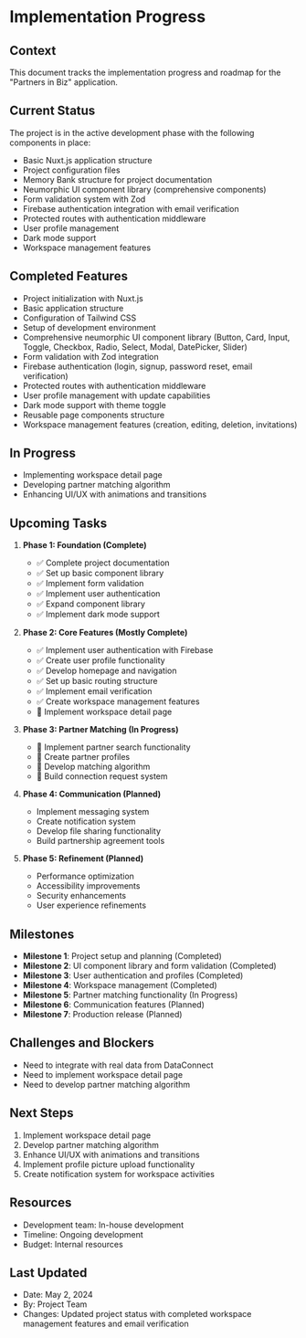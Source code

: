 # Implementation Progress

## Context
This document tracks the implementation progress and roadmap for the "Partners in Biz" application.

## Current Status
The project is in the active development phase with the following components in place:
- Basic Nuxt.js application structure
- Project configuration files
- Memory Bank structure for project documentation
- Neumorphic UI component library (comprehensive components)
- Form validation system with Zod
- Firebase authentication integration with email verification
- Protected routes with authentication middleware
- User profile management
- Dark mode support
- Workspace management features

## Completed Features
- Project initialization with Nuxt.js
- Basic application structure
- Configuration of Tailwind CSS
- Setup of development environment
- Comprehensive neumorphic UI component library (Button, Card, Input, Toggle, Checkbox, Radio, Select, Modal, DatePicker, Slider)
- Form validation with Zod integration
- Firebase authentication (login, signup, password reset, email verification)
- Protected routes with authentication middleware
- User profile management with update capabilities
- Dark mode support with theme toggle
- Reusable page components structure
- Workspace management features (creation, editing, deletion, invitations)

## In Progress
- Implementing workspace detail page
- Developing partner matching algorithm
- Enhancing UI/UX with animations and transitions

## Upcoming Tasks
1. **Phase 1: Foundation (Complete)**
   - ✅ Complete project documentation
   - ✅ Set up basic component library
   - ✅ Implement form validation
   - ✅ Implement user authentication
   - ✅ Expand component library
   - ✅ Implement dark mode support

2. **Phase 2: Core Features (Mostly Complete)**
   - ✅ Implement user authentication with Firebase
   - ✅ Create user profile functionality
   - ✅ Develop homepage and navigation
   - ✅ Set up basic routing structure
   - ✅ Implement email verification
   - ✅ Create workspace management features
   - 🔄 Implement workspace detail page

3. **Phase 3: Partner Matching (In Progress)**
   - 🔄 Implement partner search functionality
   - 🔄 Create partner profiles
   - 🔄 Develop matching algorithm
   - 🔄 Build connection request system

4. **Phase 4: Communication (Planned)**
   - Implement messaging system
   - Create notification system
   - Develop file sharing functionality
   - Build partnership agreement tools

5. **Phase 5: Refinement (Planned)**
   - Performance optimization
   - Accessibility improvements
   - Security enhancements
   - User experience refinements

## Milestones
- **Milestone 1**: Project setup and planning (Completed)
- **Milestone 2**: UI component library and form validation (Completed)
- **Milestone 3**: User authentication and profiles (Completed)
- **Milestone 4**: Workspace management (Completed)
- **Milestone 5**: Partner matching functionality (In Progress)
- **Milestone 6**: Communication features (Planned)
- **Milestone 7**: Production release (Planned)

## Challenges and Blockers
- Need to integrate with real data from DataConnect
- Need to implement workspace detail page
- Need to develop partner matching algorithm

## Next Steps
1. Implement workspace detail page
2. Develop partner matching algorithm
3. Enhance UI/UX with animations and transitions
4. Implement profile picture upload functionality
5. Create notification system for workspace activities

## Resources
- Development team: In-house development
- Timeline: Ongoing development
- Budget: Internal resources

## Last Updated
- Date: May 2, 2024
- By: Project Team
- Changes: Updated project status with completed workspace management features and email verification